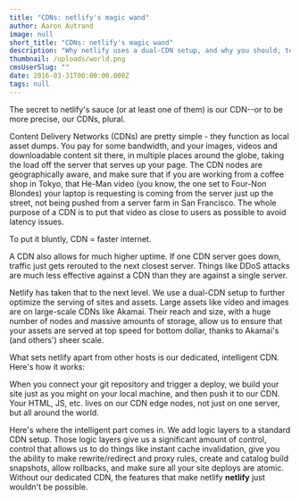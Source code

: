 ```yaml
---
title: "CDNs: netlify's magic wand"
author: Aaron Autrand
image: null
short_title: "CDNs: netlify's magic wand"
description: "Why netlify uses a dual-CDN setup, and why you should, too."
thumbnail: /uploads/world.png
cmsUserSlug: ""
date: 2016-03-31T00:00:00.000Z
tags: null
---
```


The secret to netlify's sauce (or at least one of them) is our CDN--or to be more precise, our CDNs, plural.

Content Delivery Networks (CDNs) are pretty simple - they function as local asset dumps. You pay for some bandwidth, and your images, videos and downloadable content sit there, in multiple places around the globe, taking the load off the server that serves up your page. The CDN nodes are geographically aware, and make sure that if you are working from a coffee shop in Tokyo, that He-Man video (you know, the one set to Four-Non Blondes) your laptop is requesting is coming from the server just up the street, not being pushed from a server farm in San Francisco. The whole purpose of a CDN is to put that video as close to users as possible to avoid latency issues.

To put it bluntly, CDN = faster internet.

A CDN also allows for much higher uptime. If one CDN server goes down, traffic just gets rerouted to the next closest server. Things like DDoS attacks are much less effective against a CDN than they are against a single server.

Netlify has taken that to the next level. We use a dual-CDN setup to further optimize the serving of sites and assets. Large assets like video and images are on large-scale CDNs like Akamai. Their reach and size, with a huge number of nodes and massive amounts of storage, allow us to ensure that your assets are served at top speed for bottom dollar, thanks to Akamai's (and others') sheer scale.

What sets netlify apart from other hosts is our dedicated, intelligent CDN. Here's how it works:

When you connect your git repository and trigger a deploy, we build your site just as you might on your local machine, and then push it to our CDN. Your HTML, JS, etc. lives on our CDN edge nodes, not just on one server, but all around the world.

Here's where the intelligent part comes in. We add logic layers to a standard CDN setup. Those logic layers give us a significant amount of control, control that allows us to do things like instant cache invalidation, give you the ability to make rewrite/redirect and proxy rules, create and catalog build snapshots, allow rollbacks, and make sure all your site deploys are atomic. Without our dedicated CDN, the features that make netlify **netlify** just wouldn't be possible.
